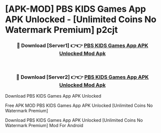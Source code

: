 # [APK-MOD] PBS KIDS Games App APK Unlocked - [Unlimited Coins No Watermark Premium] p2cjt



<div align="center">
<h3>🔴 Download [Server1] 👉👉 <a href="https://momento.my/?title=PBS_KIDS_Games_App_APK_Unlocked">PBS KIDS Games App APK Unlocked Mod Apk</a></h3><br>

<h3>🔴 Download [Server2] 👉👉 <a href="https://momento.my/?title=PBS_KIDS_Games_App_APK_Unlocked">PBS KIDS Games App APK Unlocked Mod Apk</a></h3>
</div>



Download PBS KIDS Games App APK Unlocked 

Free APK MOD PBS KIDS Games App APK Unlocked [Unlimited Coins No Watermark Premium]

Download PBS KIDS Games App APK Unlocked [Unlimited Coins No Watermark Premium] Mod For Android

